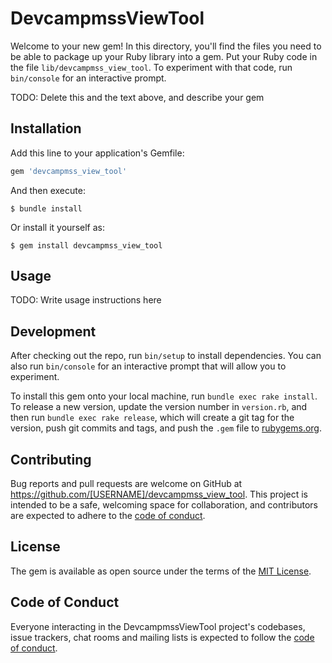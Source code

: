 # DevcampmssViewTool

Welcome to your new gem! In this directory, you'll find the files you need to be able to package up your Ruby library into a gem. Put your Ruby code in the file `lib/devcampmss_view_tool`. To experiment with that code, run `bin/console` for an interactive prompt.

TODO: Delete this and the text above, and describe your gem

## Installation

Add this line to your application's Gemfile:

```ruby
gem 'devcampmss_view_tool'
```

And then execute:

    $ bundle install

Or install it yourself as:

    $ gem install devcampmss_view_tool

## Usage

TODO: Write usage instructions here

## Development

After checking out the repo, run `bin/setup` to install dependencies. You can also run `bin/console` for an interactive prompt that will allow you to experiment.

To install this gem onto your local machine, run `bundle exec rake install`. To release a new version, update the version number in `version.rb`, and then run `bundle exec rake release`, which will create a git tag for the version, push git commits and tags, and push the `.gem` file to [rubygems.org](https://rubygems.org).

## Contributing

Bug reports and pull requests are welcome on GitHub at https://github.com/[USERNAME]/devcampmss_view_tool. This project is intended to be a safe, welcoming space for collaboration, and contributors are expected to adhere to the [code of conduct](https://github.com/[USERNAME]/devcampmss_view_tool/blob/master/CODE_OF_CONDUCT.md).


## License

The gem is available as open source under the terms of the [MIT License](https://opensource.org/licenses/MIT).

## Code of Conduct

Everyone interacting in the DevcampmssViewTool project's codebases, issue trackers, chat rooms and mailing lists is expected to follow the [code of conduct](https://github.com/[USERNAME]/devcampmss_view_tool/blob/master/CODE_OF_CONDUCT.md).
